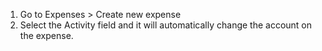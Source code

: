 1.  Go to Expenses \> Create new expense
2.  Select the Activity field and it will automatically change the
    account on the expense.
